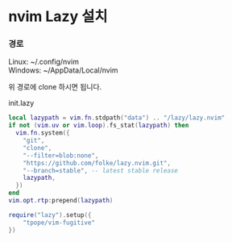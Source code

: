# nvim Lazy 설치

### 경로
Linux: ~/.config/nvim  
Windows: ~/AppData/Local/nvim

위 경로에 clone 하시면 됩니다.

init.lazy
```lua
local lazypath = vim.fn.stdpath("data") .. "/lazy/lazy.nvim"
if not (vim.uv or vim.loop).fs_stat(lazypath) then
  vim.fn.system({
    "git",
    "clone",
    "--filter=blob:none",
    "https://github.com/folke/lazy.nvim.git",
    "--branch=stable", -- latest stable release
    lazypath,
  })
end
vim.opt.rtp:prepend(lazypath)

require("lazy").setup({
    "tpope/vim-fugitive"
})
```
